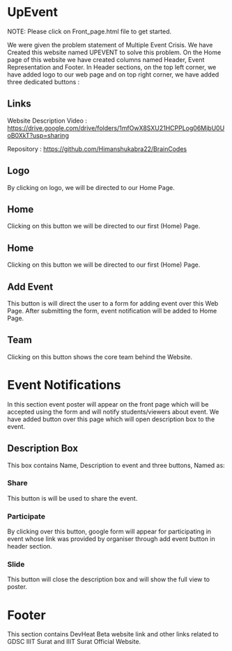 
# UpEvent

NOTE: Please click on Front_page.html file to get started.

We were given the problem statement of Multiple Event Crisis. 
We have Created this website named UPEVENT to solve this problem. On the Home page of this website we have created columns named Header, Event Representation and Footer.
In Header sections, on the top left corner, we have added logo to our web page and on top right corner, we have added three dedicated buttons :



## Links
Website Description Video : https://drive.google.com/drive/folders/1mfOwX8SXU21HCPPLog06MjbU0UoB0XkT?usp=sharing

Repository : https://github.com/Himanshukabra22/BrainCodes

## Logo
By clicking on logo, we will be directed to our Home Page.
## Home
Clicking on this button we will be directed to our first (Home) Page.
## Home
Clicking on this button we will be directed to our first (Home) Page.
## Add Event
This button is will direct the user to a form for adding event over this Web Page.
After submitting the form, event notification will be added to Home Page.
## Team
Clicking on this button shows the core team behind the Website.
# Event Notifications
In this section event poster will appear on the front page which will be accepted using the form and will notify students/viewers about event.
We have added button over this page which will open description box to the event.
## Description Box
This box contains Name, Description to event and three buttons, Named as:

### Share
This button is will be used to share the event.
### Participate
By clicking over this button, google form will appear for participating in event whose link was provided by organiser through add event button in header section.

### Slide
This button will close the description box and will show the full view to poster.
# Footer
This section contains DevHeat Beta website link and other links related to GDSC IIIT Surat and IIIT Surat Official Website.